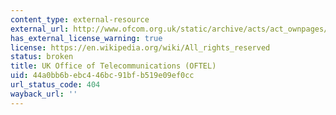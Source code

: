 ```yaml
---
content_type: external-resource
external_url: http://www.ofcom.org.uk/static/archive/acts/act_ownpages/about_acts.htm
has_external_license_warning: true
license: https://en.wikipedia.org/wiki/All_rights_reserved
status: broken
title: UK Office of Telecommunications (OFTEL)
uid: 44a0bb6b-ebc4-46bc-91bf-b519e09ef0cc
url_status_code: 404
wayback_url: ''
---
```

